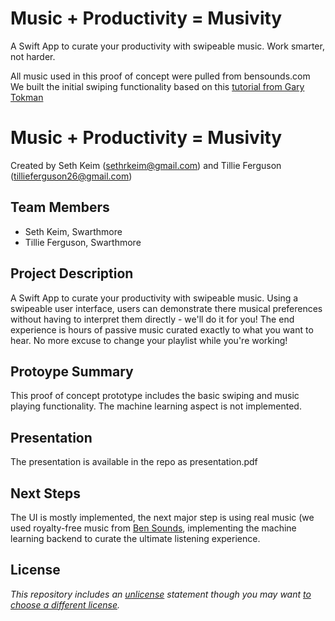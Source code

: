 #  Music + Productivity = Musivity
A Swift App to curate your productivity with swipeable music. Work smarter, not harder.

All music used in this proof of concept were pulled from bensounds.com
We built the initial swiping functionality based on this [tutorial from Gary Tokman](https://www.youtube.com/watch?v=YjQj3KAkkIM&t=967s)

#  Music + Productivity = Musivity

Created by Seth Keim (sethrkeim@gmail.com) and Tillie Ferguson (tillieferguson26@gmail.com)

## Team Members

- Seth Keim, Swarthmore
- Tillie Ferguson, Swarthmore

## Project Description

A Swift App to curate your productivity with swipeable music. Using a swipeable user interface, users can demonstrate there musical preferences
without having to interpret them directly - we'll do it for you! The end experience is hours of passive music curated exactly
to what you want to hear. No more excuse to change your playlist while you're working!

## Protoype Summary

This proof of concept prototype includes the basic swiping and music playing functionality. The machine learning aspect is not implemented.

## Presentation

The presentation is available in the repo as presentation.pdf

## Next Steps

The UI is mostly implemented, the next major step is using real music (we used royalty-free music from [Ben Sounds](bensounds.com), 
implementing the machine learning backend to curate the ultimate listening experience.

## License

*This repository includes an [unlicense](http://unlicense.org/) statement though you may want [to choose a different license](https://choosealicense.com/).*
